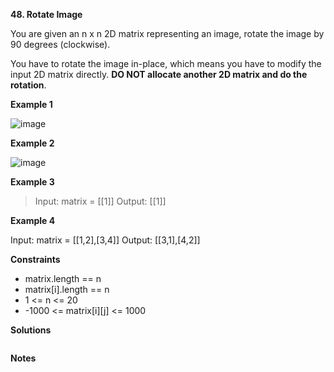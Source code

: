 **48. Rotate Image**

You are given an n x n 2D matrix representing an image, rotate the image by 90 degrees (clockwise).

You have to rotate the image in-place, which means you have to modify the input 2D matrix directly. **DO NOT allocate another 2D matrix and do the rotation**.

**Example 1**

![image](https://user-images.githubusercontent.com/51500878/132425888-dc90e4b5-70c7-4aac-a9a2-44d6f23f9588.png)

**Example 2**

![image](https://user-images.githubusercontent.com/51500878/132425914-3e834be0-7f68-471b-8887-9963826d6606.png)

**Example 3**

> Input: matrix = \[\[1]]
> Output: \[\[1]]

**Example 4**

Input: matrix = \[\[1,2],\[3,4]]
Output: \[\[3,1],\[4,2]]

**Constraints**

- matrix.length == n
- matrix[i].length == n
- 1 <= n <= 20
- -1000 <= matrix[i][j] <= 1000

**Solutions**

```python

```

**Notes**

